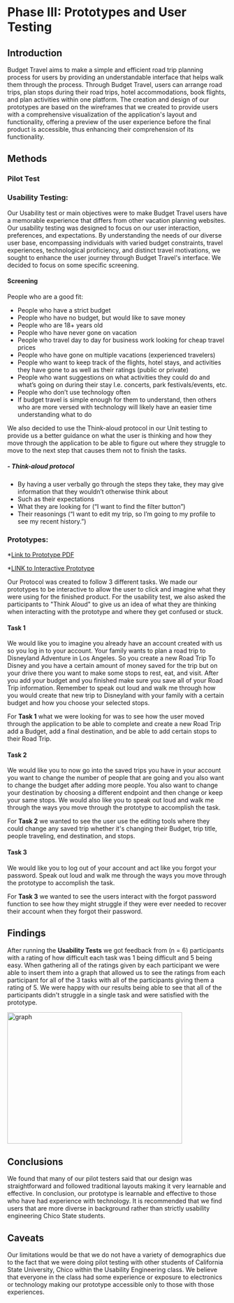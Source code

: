 # Phase III: Prototypes and User Testing

## Introduction

Budget Travel aims to make a simple and efficient road trip planning process for users by providing an understandable interface that helps walk them through the process. Through Budget Travel, users can  arrange road trips, plan stops during their road trips, hotel accommodations, book flights, and plan activities within one platform. The creation and design of our prototypes are based on the wireframes that we created to provide users with a comprehensive visualization of the application's layout and functionality, offering a preview of the user experience before the final product is accessible, thus enhancing their comprehension of its functionality. 

## Methods

### Pilot Test


### Usability Testing:

Our Usability test or main objectives were to make Budget Travel users have a memorable experience that differs from other vacation planning websites. Our usability testing was designed to focus on our user interaction, preferences, and expectations. By understanding the needs of our diverse user base, encompassing individuals with varied budget constraints, travel experiences, technological proficiency, and distinct travel motivations, we sought to enhance the user journey through Budget Travel's interface. We decided to focus on some specific screening.

#### Screening
People who are a good fit:

* People who have a strict budget
* People who have no budget, but would like to save money
* People who are 18+ years old
* People who have never gone on vacation 
* People who travel day to day for business work looking for cheap travel prices
* People who have gone on multiple vacations (experienced travelers)
* People who want to keep track of the flights, hotel stays, and activities they have gone to as well as their ratings (public or private)
* People who want suggestions on what activities they could do and what’s going on during their stay I.e. concerts, park festivals/events, etc.
* People who don’t use technology often
* If budget travel is simple enough for them to understand, then others who are more versed with technology will likely have an easier time understanding what to do

We also decided to use the Think-aloud protocol in our Unit testing to provide us a better guidance on what the user is thinking and how they move through the application to be able to figure out where they struggle to move to the next step that causes them not to finish the tasks. 

##### - Think-aloud protocol
* By having a user verbally go through the steps they take, they may give information that they wouldn’t otherwise think about
* Such as their expectations
* What they are looking for (“I want to find the filter button”)
* Their reasonings (“I want to edit my trip, so I’m going to my profile to see my recent history.”)


### Prototypes:

*[Link to Prototype PDF]()

*[LINK to Interactive Prototype](Prototype/README.md)

Our Protocol was created to follow 3 different tasks. We made our prototypes to be interactive to allow the user to click and imagine what they were using for the finished product. For the usability test, we also asked the participants to "Think Aloud" to give us an idea of what they are thinking when interacting with the prototype and where they get confused or stuck.

#### Task 1
We would like you to imagine you already have an account created with us so you log in to your account. Your family wants to plan a road trip to Disneyland Adventure in Los Angeles. So you create a new Road Trip To Disney and you have a certain amount of money saved for the trip but on your drive there you want to make some stops to rest, eat, and visit. After you add your budget and you finished make sure you save all of your Road Trip information. Remember to speak out loud and walk me through how you would create that new trip to Disneyland with your family with a certain budget and how you choose your selected stops.

For **Task 1** what we were looking for was to see how the user moved through the application to be able to complete and create a new Road Trip add a Budget, add a final destination, and be able to add certain stops to their Road Trip.

#### Task 2
We would like you to now go into the saved trips you have in your account you want to change the number of people that are going and you also want to change the budget after adding more people. You also want to change your destination by choosing a different endpoint and then change or keep your same stops. We would also like you to speak out loud and walk me through the ways you move through the prototype to accomplish the task.

For **Task 2** we wanted to see the user use the editing tools where they could change any saved trip whether it's changing their Budget, trip title, people traveling, end destination, and stops.

#### Task 3
We would like you to log out of your account and act like you forgot your password. Speak out loud and walk me through the ways you move through the prototype to accomplish the task.

For **Task 3** we wanted to see the users interact with the forgot password function to see how they might struggle if they were ever needed to recover their account when they forgot their password.

## Findings

After running the **Usability Tests** we got feedback from (n = 6) participants with a rating of how difficult each task was 1 being difficult and 5 being easy. When gathering all of the ratings given by each participant we were able to insert them into a graph that allowed us to see the ratings from each participant for all of the 3 tasks with all of the participants giving them a rating of 5. We were happy with our results being able to see that all of the participants didn't struggle in a single task and were satisfied with the prototype.  

<img src="https://github.com/ChicoState/UX-BudgetTravel/assets/111912181/c0bdebf2-d849-49cf-aff2-80f66be94c17" alt="graph" width="400" height="300">



## Conclusions

We found that many of our pilot testers said that our design was straightforward and followed traditional layouts making it very learnable and effective. In conclusion, our prototype is learnable and effective to those who have had experience with technology. It is recommended that we find users that are more diverse in background  rather than strictly usability engineering Chico State students.

## Caveats

Our limitations would be that we do not have a variety of demographics due to the fact that we were doing pilot testing with other students of California State University, Chico within the Usability Engineering class. We believe that everyone in the class had some experience or exposure to electronics or technology making our prototype accessible only to those with those experiences.
